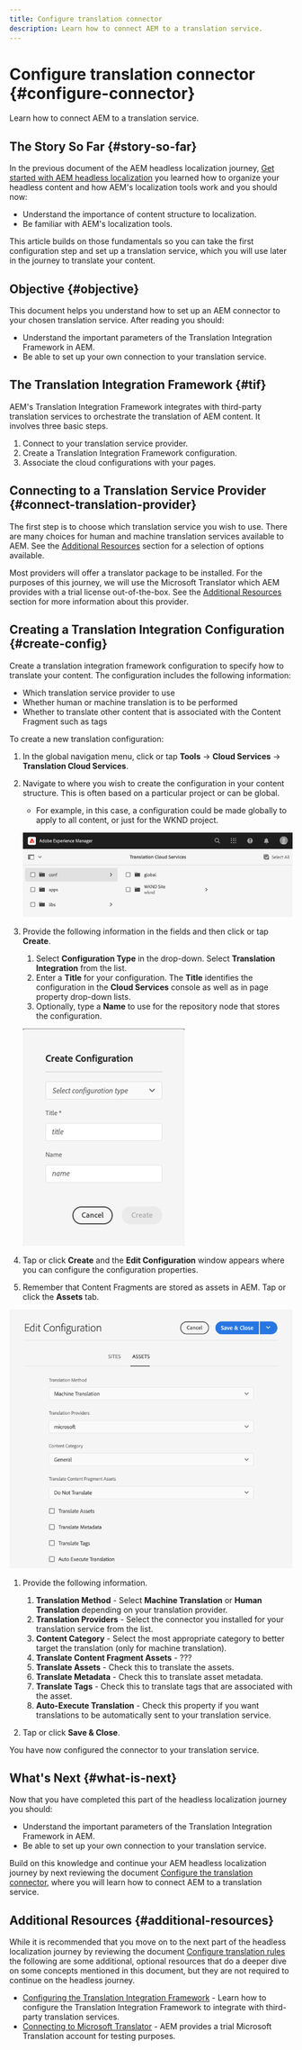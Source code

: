 ```yaml
---
title: Configure translation connector
description: Learn how to connect AEM to a translation service.
---
```

# Configure translation connector {#configure-connector}

Learn how to connect AEM to a translation service.

## The Story So Far {#story-so-far}

In the previous document of the AEM headless localization journey, [Get started with AEM headless localization](learn-about.md) you learned how to organize your headless content and how AEM's localization tools work and you should now:

* Understand the importance of content structure to localization.
* Be familiar with AEM's localization tools.

This article builds on those fundamentals so you can take the first configuration step and set up a translation service, which you will use later in the journey to translate your content.

## Objective {#objective}

This document helps you understand how to set up an AEM connector to your chosen translation service. After reading you should:

* Understand the important parameters of the Translation Integration Framework in AEM.
* Be able to set up your own connection to your translation service.

## The Translation Integration Framework {#tif}

AEM's Translation Integration Framework integrates with third-party translation services to orchestrate the translation of AEM content. It involves three basic steps.

1. Connect to your translation service provider.
1. Create a Translation Integration Framework configuration.
1. Associate the cloud configurations with your pages.

## Connecting to a Translation Service Provider {#connect-translation-provider}

The first step is to choose which translation service you wish to use. There are many choices for human and machine translation services available to AEM. See the [Additional Resources](#additional-resources) section for a selection of options available.

Most providers will offer a translator package to be installed. For the purposes of this journey, we will use the Microsoft Translator which AEM provides with a trial license out-of-the-box. See the [Additional Resources](#additional-resources) section for more information about this provider.

## Creating a Translation Integration Configuration {#create-config}

Create a translation integration framework configuration to specify how to translate your content. The configuration includes the following information:

* Which translation service provider to use
* Whether human or machine translation is to be performed
* Whether to translate other content that is associated with the Content Fragment such as tags

To create a new translation configuration:

1. In the global navigation menu, click or tap **Tools** -&gt; **Cloud Services** -&gt; **Translation Cloud Services**.
1. Navigate to where you wish to create the configuration in your content structure. This is often based on a particular project or can be global.
   * For example, in this case, a configuration could be made globally to apply to all content, or just for the WKND project.

   ![Translation configuration location](assets/translation-configuration-location.png)

1. Provide the following information in the fields and then click or tap **Create**.
   1. Select **Configuration Type** in the drop-down. Select **Translation Integration** from the list.
   1. Enter a **Title** for your configuration. The **Title** identifies the configuration in the **Cloud Services** console as well as in page property drop-down lists.
   1. Optionally, type a **Name** to use for the repository node that stores the configuration.

   ![Create translation configuration](assets/create-translation-configuration.png)

1. Tap or click **Create** and the **Edit Configuration** window appears where you can configure the configuration properties.

1. Remember that Content Fragments are stored as assets in AEM. Tap or click the **Assets** tab.

![Translation configuration properties](assets/translation-configuration.png)

1. Provide the following information.

   1. **Translation Method** - Select **Machine Translation** or **Human Translation** depending on your translation provider.
   1. **Translation Providers** - Select the connector you installed for your translation service from the list.
   1. **Content Category** - Select the most appropriate category to better target the translation (only for machine translation).
   1. **Translate Content Fragment Assets** - ???
   1. **Translate Assets** - Check this to translate the assets.
   1. **Translate Metadata** - Check this to translate asset metadata.
   1. **Translate Tags** - Check this to translate tags that are associated with the asset.
   1. **Auto-Execute Translation** - Check this property if you want translations to be automatically sent to your translation service.

1. Tap or click **Save &amp; Close**.

You have now configured the connector to your translation service.

## What's Next {#what-is-next}

Now that you have completed this part of the headless localization journey you should:

* Understand the important parameters of the Translation Integration Framework in AEM.
* Be able to set up your own connection to your translation service.

Build on this knowledge and continue your AEM headless localization journey by next reviewing the document [Configure the translation connector,](configure-connector.md) where you will learn how to connect AEM to a translation service.

## Additional Resources {#additional-resources}

While it is recommended that you move on to the next part of the headless localization journey by reviewing the document [Configure translation rules](translation-rules.md) the following are some additional, optional resources that do a deeper dive on some concepts mentioned in this document, but they are not required to continue on the headless journey.

* [Configuring the Translation Integration Framework](/help/sites-cloud/administering/translation/integration-framework.md) - Learn how to configure the Translation Integration Framework to integrate with third-party translation services.
* [Connecting to Microsoft Translator](/help/sites-cloud/administering/translation/connect-ms-translator.md) - AEM provides a trial Microsoft Translation account for testing purposes.
